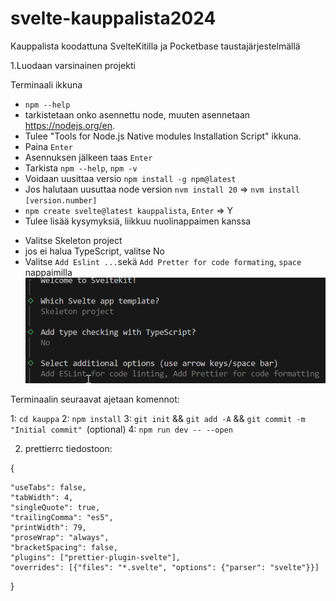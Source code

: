 # svelte-kauppalista2024
Kauppalista koodattuna SvelteKitilla ja Pocketbase taustajärjestelmällä

1.Luodaan varsinainen projekti

Terminaali ikkuna
* `npm --help`
* tarkistetaan onko asennettu node, muuten asennetaan https://nodejs.org/en.
* Tulee "Tools for Node.js Native modules Installation Script" ikkuna. 
* Paina `Enter`
* Asennuksen jälkeen taas `Enter`
* Tarkista `npm --help`, `npm -v` 
* Voidaan uusittaa versio `npm install -g npm@latest`
* Jos halutaan uusuttaa node version `nvm install 20` => `nvm install [version.number]`
* `npm create svelte@latest kauppalista`, `Enter` => Y
* Tulee lisää kysymyksiä, liikkuu nuolinappaimen kanssa 
- Valitse Skeleton project
- jos ei halua TypeScript, valitse No
- Valitse `Add Eslint ...`sekä `Add Pretter for code formating`, `space` nappaimilla
![alt text](image-1.png)

Terminaalin seuraavat ajetaan komennot:

1: `cd kauppa`
2: `npm install`
3: `git init` && `git add -A` && `git commit -m "Initial commit" `(optional)
4: `npm run dev -- --open`

2. prettierrc tiedostoon:

{
    
    "useTabs": false,
    "tabWidth": 4,
    "singleQuote": true,
    "trailingComma": "es5",
    "printWidth": 79,
    "proseWrap": "always",
    "bracketSpacing": false,
    "plugins": ["prettier-plugin-svelte"],
    "overrides": [{"files": "*.svelte", "options": {"parser": "svelte"}}]
}













